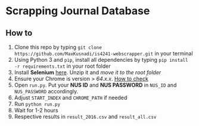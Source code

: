 # Scrapping Journal Database

## How to
1. Clone this repo by typing `git clone https://github.com/MaxKusnadi/is4241-webscrapper.git` in your terminal
2. Using Python 3 and `pip`, install all dependencies by typing `pip install -r requirements.txt` in your root folder
3. Install **Selenium** [here](https://sites.google.com/a/chromium.org/chromedriver/downloads). Unzip it and *move it to the root folder*
4. Ensure your Chrome is version > *64.x.x*. [How to check](https://www.howtogeek.com/299243/which-version-of-chrome-do-i-have/)
5. Open `run.py`. Put your **NUS ID** and **NUS PASSWORD** in `NUS_ID` and `NUS_PASSWORD` accordingly.
6. Adjust `START_INDEX` and `CHROME_PATH` if needed
6. Run `python run.py`
7. Wait for 1-2 hours
8. Respective results in `result_2016.csv` and `result_all.csv`